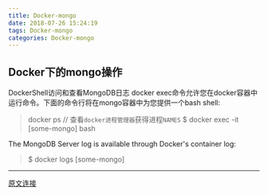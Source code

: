 ```yaml
---
title: Docker-mongo
date: 2018-07-26 15:24:19
tags: Docker-mongo
categories: Docker-mongo
---
```

## Docker下的mongo操作
DockerShell访问和查看MongoDB日志
docker exec命令允许您在docker容器中运行命令。下面的命令行将在mongo容器中为您提供一个bash shell:
> docker ps // 查看`docker进程管理器`获得进程`NAMES`
> $ docker exec -it [some-mongo] bash

The MongoDB Server log is available through Docker's container log:
> $ docker logs [some-mongo]
---
[原文连接](https://hub.docker.com/_/mongo/)
